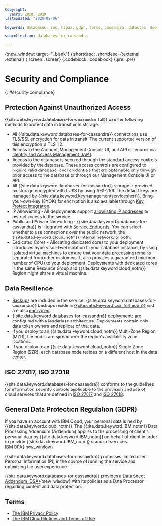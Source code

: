 ```yaml
---
Copyright:
  years: 2018, 2020
lastupdated: "2020-08-06"

keywords: databases, soc, hipaa, gdpr, terms, cassandra, datastax, dse

subcollection: databases-for-cassandra

---
```


{:new_window: target="_blank"}
{:shortdesc: .shortdesc}
{:external .external}
{:screen: .screen}
{:codeblock: .codeblock}
{:pre: .pre}

# Security and Compliance
{: #security-compliance}

## Protection Against Unauthorized Access

{{site.data.keyword.databases-for-cassandra_full}} use the following methods to protect data in transit or in storage.
- All {{site.data.keyword.databases-for-cassandra}} connections use TLS/SSL encryption for data in transit. The current supported version of this encryption is TLS 1.2.
- Access to the Account, Management Console UI, and API is secured via [Identity and Access Management (IAM)](/docs/databases-for-cassandra?topic=cloud-databases-iam).
- Access to the database is secured through the standard access controls provided by the database. These access controls are configured to require valid database-level credentials that are obtainable only through prior access to the database or through our Management Console UI or API.
- All {{site.data.keyword.databases-for-cassandra}} storage is provided on storage encrypted with LUKS by using AES-256. The default keys are managed by [{{site.data.keyword.keymanagementserviceshort}}](/docs/key-protect?topic=key-protect-about). Bring-your-own-key (BYOK) for encryption is also available through [Key Protect Integration](/docs/databases-for-cassandra?topic=cloud-databases-key-protect).
- IP Allowlisting - All deployments support [allowlisting IP addresses](/docs/databases-for-cassandra?topic=cloud-databases-allowlisting) to restrict access to the service.
- Public and Private Networking - {{site.data.keyword.databases-for-cassandra}} is integrated with [Service Endpoints](/docs/databases-for-cassandra?topic=cloud-databases-service-endpoints). You can select whether to use connections over the public network, the {{site.data.keyword.cloud_notm}} internal network, or both.
- Dedicated Cores - Allocating dedicated cores to your deployment introduces hypervisor-level isolation to your database instance, by using isolated virtual machines to ensure that your data processing remains separated from other customers. It also provides a guaranteed minimum number of CPUs to your deployment. Deployments with dedicated cores in the same Resource Group and {{site.data.keyword.cloud_notm}} Region might share a virtual machine.

## Data Resilience

- [Backups](/docs/databases-for-cassandra?topic=cloud-databases-dashboard-backups) are included in the service. {{site.data.keyword.databases-for-cassandra}} backups reside in [{{site.data.keyword.cos_full_notm}}](/docs/cloud-object-storage?topic=cloud-object-storage-about-cloud-object-storage&cloud-object-storage-about-cloud-object-storage) and are also [encrypted](/docs/cloud-object-storage?topic=cloud-object-storage-security).
- {{site.data.keyword.databases-for-cassandra}} deployments are configured with a leaderless architecture. Deployments contain only data token owners and replicas of that data.
- If you deploy to an {{site.data.keyword.cloud_notm}} Multi-Zone Region (MZR), the nodes are spread over the region's availability zone locations. 
- If you deploy to an {{site.data.keyword.cloud_notm}} Single-Zone Region (SZR), each database node resides on a different host in the data center. 


## ISO 27017, ISO 27018

{{site.data.keyword.databases-for-cassandra}} conforms to the guidelines for information security controls applicable to the provision and use of cloud services that are defined in [ISO 27017](https://www.iso.org/standard/43757.html) and [ISO 27018](https://www.iso.org/standard/76559.html).

## General Data Protection Regulation (GDPR) 

If you have an account with IBM Cloud, your personal data is held by {{site.data.keyword.cloud_notm}}. The {{site.data.keyword.IBM_notm}} Data Processing Addendum (Addendum) applies to the processing of client's personal data by {{site.data.keyword.IBM_notm}} on behalf of client in order to provide {{site.data.keyword.IBM_notm}} standard services.  
[IBM DPA](https://www.ibm.com/support/customer/zz/en/dpa.html){:new_window}

{{site.data.keyword.databases-for-cassandra}} processes limited client Personal Information (PI) in the course of running the service and optimizing the user experience. 

{{site.data.keyword.databases-for-cassandra}} provides a [Data Sheet Addendum (DSA)](https://www.ibm.com/software/reports/compatibility/clarity-reports/report/html/softwareReqsForProduct?deliverableId=CD09D2E06DC811E8A0B560E89C071ECC){:new_window} with its policies as a Data Processor regarding content and data protection. 

## Terms

- [The IBM Privacy Policy](https://www.ibm.com/privacy/us/en/)
- [The IBM Cloud Notices and Terms of Use](/docs/overview/terms-of-use?topic=overview-terms)


